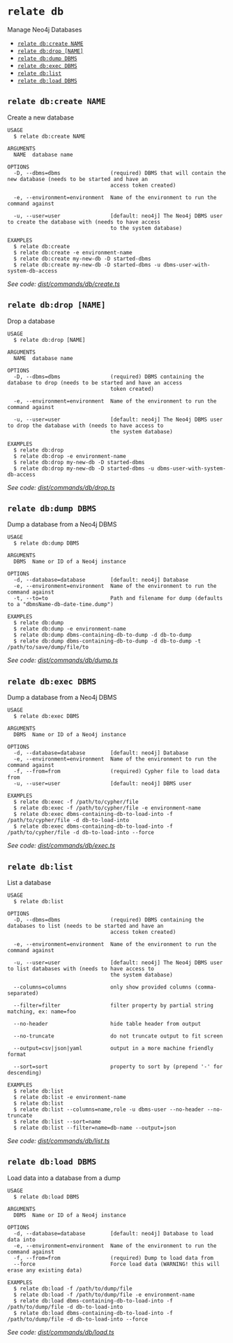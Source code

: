 `relate db`
===========

Manage Neo4j Databases

* [`relate db:create NAME`](#relate-dbcreate-name)
* [`relate db:drop [NAME]`](#relate-dbdrop-name)
* [`relate db:dump DBMS`](#relate-dbdump-dbms)
* [`relate db:exec DBMS`](#relate-dbexec-dbms)
* [`relate db:list`](#relate-dblist)
* [`relate db:load DBMS`](#relate-dbload-dbms)

## `relate db:create NAME`

Create a new database

```
USAGE
  $ relate db:create NAME

ARGUMENTS
  NAME  database name

OPTIONS
  -D, --dbms=dbms                (required) DBMS that will contain the new database (needs to be started and have an
                                 access token created)

  -e, --environment=environment  Name of the environment to run the command against

  -u, --user=user                [default: neo4j] The Neo4j DBMS user to create the database with (needs to have access
                                 to the system database)

EXAMPLES
  $ relate db:create
  $ relate db:create -e environment-name
  $ relate db:create my-new-db -D started-dbms
  $ relate db:create my-new-db -D started-dbms -u dbms-user-with-system-db-access
```

_See code: [dist/commands/db/create.ts](https://github.com/neo-technology/relate/blob/v1.0.2-alpha.7/dist/commands/db/create.ts)_

## `relate db:drop [NAME]`

Drop a database

```
USAGE
  $ relate db:drop [NAME]

ARGUMENTS
  NAME  database name

OPTIONS
  -D, --dbms=dbms                (required) DBMS containing the database to drop (needs to be started and have an access
                                 token created)

  -e, --environment=environment  Name of the environment to run the command against

  -u, --user=user                [default: neo4j] The Neo4j DBMS user to drop the database with (needs to have access to
                                 the system database)

EXAMPLES
  $ relate db:drop
  $ relate db:drop -e environment-name
  $ relate db:drop my-new-db -D started-dbms
  $ relate db:drop my-new-db -D started-dbms -u dbms-user-with-system-db-access
```

_See code: [dist/commands/db/drop.ts](https://github.com/neo-technology/relate/blob/v1.0.2-alpha.7/dist/commands/db/drop.ts)_

## `relate db:dump DBMS`

Dump a database from a Neo4j DBMS

```
USAGE
  $ relate db:dump DBMS

ARGUMENTS
  DBMS  Name or ID of a Neo4j instance

OPTIONS
  -d, --database=database        [default: neo4j] Database
  -e, --environment=environment  Name of the environment to run the command against
  -t, --to=to                    Path and filename for dump (defaults to a "dbmsName-db-date-time.dump")

EXAMPLES
  $ relate db:dump
  $ relate db:dump -e environment-name
  $ relate db:dump dbms-containing-db-to-dump -d db-to-dump
  $ relate db:dump dbms-containing-db-to-dump -d db-to-dump -t /path/to/save/dump/file/to
```

_See code: [dist/commands/db/dump.ts](https://github.com/neo-technology/relate/blob/v1.0.2-alpha.7/dist/commands/db/dump.ts)_

## `relate db:exec DBMS`

Dump a database from a Neo4j DBMS

```
USAGE
  $ relate db:exec DBMS

ARGUMENTS
  DBMS  Name or ID of a Neo4j instance

OPTIONS
  -d, --database=database        [default: neo4j] Database
  -e, --environment=environment  Name of the environment to run the command against
  -f, --from=from                (required) Cypher file to load data from
  -u, --user=user                [default: neo4j] DBMS user

EXAMPLES
  $ relate db:exec -f /path/to/cypher/file
  $ relate db:exec -f /path/to/cypher/file -e environment-name
  $ relate db:exec dbms-containing-db-to-load-into -f /path/to/cypher/file -d db-to-load-into
  $ relate db:exec dbms-containing-db-to-load-into -f /path/to/cypher/file -d db-to-load-into --force
```

_See code: [dist/commands/db/exec.ts](https://github.com/neo-technology/relate/blob/v1.0.2-alpha.7/dist/commands/db/exec.ts)_

## `relate db:list`

List a database

```
USAGE
  $ relate db:list

OPTIONS
  -D, --dbms=dbms                (required) DBMS containing the databases to list (needs to be started and have an
                                 access token created)

  -e, --environment=environment  Name of the environment to run the command against

  -u, --user=user                [default: neo4j] The Neo4j DBMS user to list databases with (needs to have access to
                                 the system database)

  --columns=columns              only show provided columns (comma-separated)

  --filter=filter                filter property by partial string matching, ex: name=foo

  --no-header                    hide table header from output

  --no-truncate                  do not truncate output to fit screen

  --output=csv|json|yaml         output in a more machine friendly format

  --sort=sort                    property to sort by (prepend '-' for descending)

EXAMPLES
  $ relate db:list
  $ relate db:list -e environment-name
  $ relate db:list
  $ relate db:list --columns=name,role -u dbms-user --no-header --no-truncate
  $ relate db:list --sort=name
  $ relate db:list --filter=name=db-name --output=json
```

_See code: [dist/commands/db/list.ts](https://github.com/neo-technology/relate/blob/v1.0.2-alpha.7/dist/commands/db/list.ts)_

## `relate db:load DBMS`

Load data into a database from a dump

```
USAGE
  $ relate db:load DBMS

ARGUMENTS
  DBMS  Name or ID of a Neo4j instance

OPTIONS
  -d, --database=database        [default: neo4j] Database to load data into
  -e, --environment=environment  Name of the environment to run the command against
  -f, --from=from                (required) Dump to load data from
  --force                        Force load data (WARNING! this will erase any existing data)

EXAMPLES
  $ relate db:load -f /path/to/dump/file
  $ relate db:load -f /path/to/dump/file -e environment-name
  $ relate db:load dbms-containing-db-to-load-into -f /path/to/dump/file -d db-to-load-into
  $ relate db:load dbms-containing-db-to-load-into -f /path/to/dump/file -d db-to-load-into --force
```

_See code: [dist/commands/db/load.ts](https://github.com/neo-technology/relate/blob/v1.0.2-alpha.7/dist/commands/db/load.ts)_
